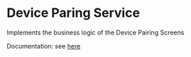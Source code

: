 # Device Paring Service

Implements the business logic of the Device Pairing Screens

Documentation: see [here](../../../doc/classes/DevicePairingService.md)
